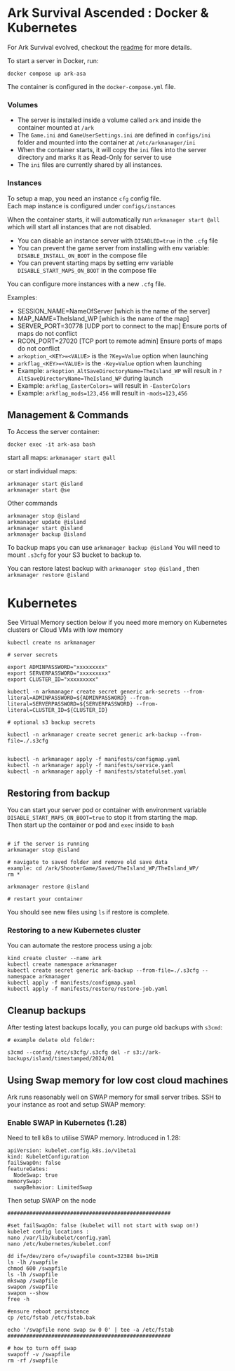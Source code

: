 # Ark Survival Ascended : Docker & Kubernetes

For Ark Survival evolved, checkout the [readme](./ase/README.md) for more details. <br/>

To start a server in Docker, run:

```
docker compose up ark-asa
```

The container is configured in the `docker-compose.yml` file.

### Volumes

* The server is installed inside a volume called `ark` and inside the container mounted at `/ark` </br>
* The `Game.ini` and `GameUserSettings.ini` are defined in `configs/ini` folder and mounted into the container at `/etc/arkmanager/ini` </br>
* When the container starts, it will copy the `ini` files into the server directory and marks it as Read-Only for server to use </br>
* The `ini` files are currently shared by all instances. </br>

### Instances 

To setup a map, you need an instance `cfg` config file. </br>
Each map instance is configured under `configs/instances`

When the container starts, it will automatically run `arkmanager start @all` which will start all instances that are not disabled. </br> 
* You can disable an instance server with `DISABLED=true` in the `.cfg` file </br>
* You can prevent the game server from installing with env variable: `DISABLE_INSTALL_ON_BOOT` in the compose file</br>
* You can prevent starting maps by setting env variable `DISABLE_START_MAPS_ON_BOOT` in the compose file </br>


You can configure more instances with a new `.cfg` file. </br>

Examples: 

* SESSION_NAME=NameOfServer [which is the name of the server]
* MAP_NAME=TheIsland_WP [which is the name of the map]
* SERVER_PORT=30778 [UDP port to connect to the map] Ensure ports of maps do not conflict
* RCON_PORT=27020 [TCP port to remote admin] Ensure ports of maps do not conflict
* `arkoption_<KEY>=<VALUE>` is the `?Key=Value` option when launching
* `arkflag_<KEY>=<VALUE>` is the `-Key=Value` option when launching
* Example: `arkoption_AltSaveDirectoryName=TheIsland_WP` will result in `?AltSaveDirectoryName=TheIsland_WP` during launch
* Example: `arkflag_EasterColors=` will result in `-EasterColors`
* Example: `arkflag_mods=123,456` will result in `-mods=123,456`


## Management & Commands

To Access the server container:

```
docker exec -it ark-asa bash
```
 
 start all maps:
`arkmanager start @all`

or start individual maps:

```
arkmanager start @island
arkmanager start @se

```


Other commands

```
arkmanager stop @island
arkmanager update @island
arkmanager start @island
arkmanager backup @island
```

To backup maps you can use `arkmanager backup @island`
You will need to mount `.s3cfg` for your S3 bucket to backup to.

You can restore latest backup with `arkmanager stop @island` , then `arkmanager restore @island`

# Kubernetes 

See Virtual Memory section below if you need more memory on Kubernetes clusters or Cloud VMs with low memory

```
kubectl create ns arkmanager

# server secrets

export ADMINPASSWORD="xxxxxxxxx"
export SERVERPASSWORD="xxxxxxxxx"
export CLUSTER_ID="xxxxxxxxx"

kubectl -n arkmanager create secret generic ark-secrets --from-literal=ADMINPASSWORD=${ADMINPASSWORD} --from-literal=SERVERPASSWORD=${SERVERPASSWORD} --from-literal=CLUSTER_ID=${CLUSTER_ID}

# optional s3 backup secrets

kubectl -n arkmanager create secret generic ark-backup --from-file=./.s3cfg


kubectl -n arkmanager apply -f manifests/configmap.yaml
kubectl -n arkmanager apply -f manifests/service.yaml
kubectl -n arkmanager apply -f manifests/statefulset.yaml

```

## Restoring from backup

You can start your server pod or container with environment variable `DISABLE_START_MAPS_ON_BOOT=true` to stop it from starting the map. </br>
Then start up the container or pod and `exec` inside to `bash`
```

# if the server is running
arkmanager stop @island

# navigate to saved folder and remove old save data
example: cd /ark/ShooterGame/Saved/TheIsland_WP/TheIsland_WP/
rm * 

arkmanager restore @island

# restart your container
```

You should see new files using `ls` if restore is complete.

### Restoring to a new Kubernetes cluster

You can automate the restore process using a job:

```
kind create cluster --name ark
kubectl create namespace arkmanager
kubectl create secret generic ark-backup --from-file=./.s3cfg --namespace arkmanager
kubectl apply -f manifests/configmap.yaml
kubectl apply -f manifests/restore/restore-job.yaml
```

## Cleanup backups

After testing latest backups locally, you can purge old backups with `s3cmd`:
```
# example delete old folder:

s3cmd --config /etc/s3cfg/.s3cfg del -r s3://ark-backups/island/timestamped/2024/01
```

## Using Swap memory for low cost cloud machines

Ark runs reasonably well on SWAP memory for small server tribes.
SSH to your instance as root and setup SWAP memory:

### Enable SWAP in Kubernetes (1.28)

Need to tell k8s to utilise SWAP memory. Introduced in 1.28:
```
apiVersion: kubelet.config.k8s.io/v1beta1
kind: KubeletConfiguration
failSwapOn: false
featureGates:
  NodeSwap: true
memorySwap:
  swapBehavior: LimitedSwap
```

Then setup SWAP on the node

```
####################################################

#set failSwapOn: false (kubelet will not start with swap on!)
kubelet config locations :
nano /var/lib/kubelet/config.yaml
nano /etc/kubernetes/kubelet.conf

dd if=/dev/zero of=/swapfile count=32384 bs=1MiB
ls -lh /swapfile
chmod 600 /swapfile
ls -lh /swapfile
mkswap /swapfile
swapon /swapfile
swapon --show
free -h

#ensure reboot persistence
cp /etc/fstab /etc/fstab.bak

echo '/swapfile none swap sw 0 0' | tee -a /etc/fstab
####################################################

# how to turn off swap
swapoff -v /swapfile
rm -rf /swapfile

```